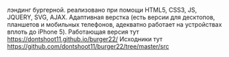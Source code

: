 лэндинг бургерной. 
реализовано при помощи HTML5, CSS3, JS, JQUERY, SVG, AJAX.
Адаптивная верстка (есть версии для десктопов, планшетов и мобильных телефонов, адекватно работает на устройствах вплоть до iPhone 5).
Работающая версия тут https://dontshoot11.github.io/burger22/
Исходники тут https://github.com/dontshoot11/burger22/tree/master/src
